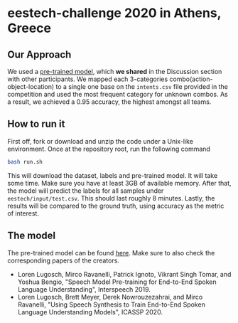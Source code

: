 # eestech-challenge 2020 in Athens, Greece

## Our Approach

We used a [pre-trained model](https://github.com/lorenlugosch/end-to-end-SLU),
which **we shared** in the Discussion section with other participants.
We mapped each 3-categories combo(action-object-location) to a single one
base on the `intents.csv` file provided in the competition and used
the most frequent category for unknown combos. As a result, we achieved a 0.95 accuracy,
the highest amongst all teams.

## How to run it

First off, fork or download and unzip the code under a Unix-like environment.
Once at the repository root, run the following command

```bash
bash run.sh
```

This will download the dataset, labels and pre-trained model. It will take some time.
Make sure you have at least 3GB of available memory.
After that, the model will predict the labels for all samples
under `eestech/input/test.csv`. This should last roughly 8 minutes.
Lastly, the results will be compared to the ground truth, using accuracy as the metric of interest.

## The model

The pre-trained model can be found
[here](https://github.com/lorenlugosch/end-to-end-SLU).
Make sure to also check the corresponding papers of the creators.

- Loren Lugosch, Mirco Ravanelli, Patrick Ignoto, Vikrant Singh Tomar,
and Yoshua Bengio,
"Speech Model Pre-training for End-to-End Spoken Language Understanding",
Interspeech 2019.
- Loren Lugosch, Brett Meyer, Derek Nowrouzezahrai, and Mirco Ravanelli,
"Using Speech Synthesis to Train End-to-End Spoken Language Understanding Models",
ICASSP 2020.
